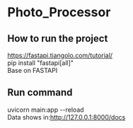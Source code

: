 # Photo_Processor
## How to run the project
https://fastapi.tiangolo.com/tutorial/        
pip install "fastapi[all]"       
Base on FASTAPI
## Run command
uvicorn main:app --reload   
Data shows in:http://127.0.0.1:8000/docs
